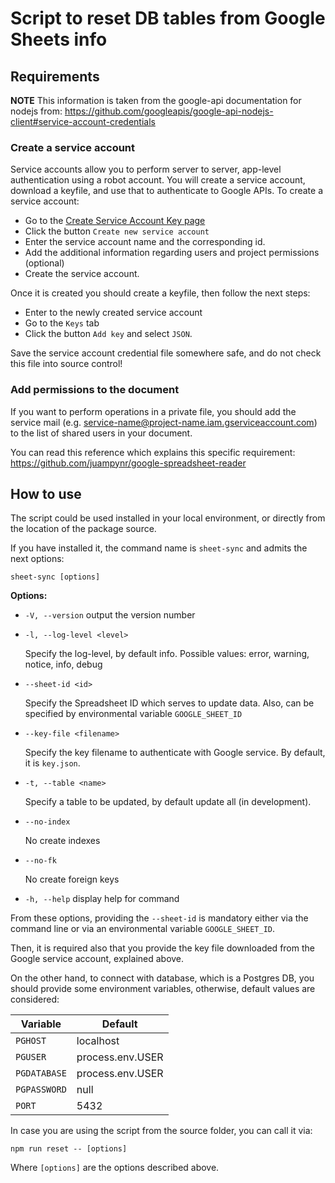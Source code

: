 # Script to reset DB tables from Google Sheets info

## Requirements

**NOTE** This information is taken from the google-api documentation for nodejs
 from: https://github.com/googleapis/google-api-nodejs-client#service-account-credentials

### Create a service account

Service accounts allow you to perform server to server, app-level authentication using a robot account. You will create a service account, download a keyfile, and use that to authenticate to Google APIs. To create a service account:

- Go to the [Create Service Account Key page](https://console.cloud.google.com/apis/credentials/serviceaccountkey)
- Click the button `Create new service account` 
- Enter the service account name and the corresponding id.
- Add the additional information regarding users and project permissions
	(optional)
- Create the service account.

Once it is created you should create a keyfile, then follow the next steps:
- Enter to the newly created service account
- Go to the `Keys` tab
- Click the button `Add key` and select `JSON`.

Save the service account credential file somewhere safe, and do not check this file into source control!

### Add permissions to the document

If you want to perform operations in a private file, you should add the service
mail (e.g. service-name@project-name.iam.gserviceaccount.com) to the list of
shared users in your document.

You can read this reference which explains this specific requirement:
https://github.com/juampynr/google-spreadsheet-reader


## How to use

The script could be used installed in your local environment, or directly from the
location of the package source.

If you have installed it, the command name is `sheet-sync` and admits the next
options:

```
sheet-sync [options]
```

**Options:**

* `-V, --version` output the version number
* `-l, --log-level <level>` 

    Specify the log-level, by default info.
    Possible values: error, warning, notice, info, debug

* `--sheet-id <id>`

    Specify the Spreadsheet ID which serves to update data.
    Also, can be specified by environmental variable `GOOGLE_SHEET_ID`

* `--key-file <filename>`

    Specify the key filename to authenticate with Google service.
    By default, it is `key.json`.

* `-t, --table <name>`

    Specify a table to be updated, by default update all (in development).

*  `--no-index`

    No create indexes

*  `--no-fk`

    No create foreign keys

*  `-h, --help` display help for command

From these options, providing the `--sheet-id` is mandatory either via the
command line or via an environmental variable `GOOGLE_SHEET_ID`.

Then, it is required also that you provide the key file downloaded from the Google
service account, explained above.

On the other hand, to connect with database, which is a Postgres DB, you should
provide some environment variables, otherwise, default values are considered:

| Variable      | Default          |
| ------------- | ---------------- |
| `PGHOST`      | localhost        |
| `PGUSER`      | process.env.USER |
| `PGDATABASE`  | process.env.USER |
| `PGPASSWORD`  | null             |
| `PORT`        | 5432             |


In case you are using the script from the source folder, you can call it via:
```
npm run reset -- [options]
```

Where `[options]` are the options described above.
